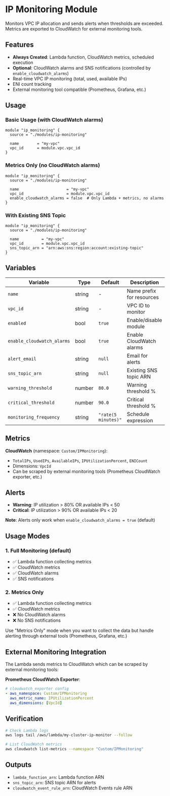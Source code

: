 # IP Monitoring Module

Monitors VPC IP allocation and sends alerts when thresholds are exceeded. Metrics are exported to CloudWatch for external monitoring tools.

## Features

- **Always Created**: Lambda function, CloudWatch metrics, scheduled execution
- **Optional**: CloudWatch alarms and SNS notifications (controlled by `enable_cloudwatch_alarms`)
- Real-time VPC IP monitoring (total, used, available IPs)
- ENI count tracking  
- External monitoring tool compatible (Prometheus, Grafana, etc.)

## Usage

### Basic Usage (with CloudWatch alarms)
```hcl
module "ip_monitoring" {
  source = "./modules/ip-monitoring"
  
  name        = "my-vpc"
  vpc_id      = module.vpc.vpc_id
}
```

### Metrics Only (no CloudWatch alarms)
```hcl
module "ip_monitoring" {
  source = "./modules/ip-monitoring"
  
  name                     = "my-vpc"
  vpc_id                   = module.vpc.vpc_id
  enable_cloudwatch_alarms = false  # Only Lambda + metrics, no alarms
}
```

### With Existing SNS Topic
```hcl
module "ip_monitoring" {
  source = "./modules/ip-monitoring"
  
  name          = "my-vpc"
  vpc_id        = module.vpc.vpc_id
  sns_topic_arn = "arn:aws:sns:region:account:existing-topic"
}
```

## Variables

| Variable | Type | Default | Description |
|----------|------|---------|-------------|
| `name` | string | - | Name prefix for resources |
| `vpc_id` | string | - | VPC ID to monitor |
| `enabled` | bool | `true` | Enable/disable module |
| `enable_cloudwatch_alarms` | bool | `true` | Enable CloudWatch alarms |
| `alert_email` | string | `null` | Email for alerts |
| `sns_topic_arn` | string | `null` | Existing SNS topic ARN |
| `warning_threshold` | number | `80.0` | Warning threshold % |
| `critical_threshold` | number | `90.0` | Critical threshold % |
| `monitoring_frequency` | string | `"rate(5 minutes)"` | Schedule expression |

## Metrics

**CloudWatch** (namespace: `Custom/IPMonitoring`):
- `TotalIPs`, `UsedIPs`, `AvailableIPs`, `IPUtilizationPercent`, `ENICount`
- Dimensions: `VpcId`
- Can be scraped by external monitoring tools (Prometheus CloudWatch exporter, etc.)

## Alerts

- **Warning**: IP utilization > 80% OR available IPs < 50
- **Critical**: IP utilization > 90% OR available IPs < 20

**Note**: Alerts only work when `enable_cloudwatch_alarms = true` (default)

## Usage Modes

### 1. **Full Monitoring** (default)
- ✅ Lambda function collecting metrics
- ✅ CloudWatch metrics
- ✅ CloudWatch alarms
- ✅ SNS notifications

### 2. **Metrics Only**
- ✅ Lambda function collecting metrics  
- ✅ CloudWatch metrics
- ❌ No CloudWatch alarms
- ❌ No SNS notifications

Use "Metrics Only" mode when you want to collect the data but handle alerting through external tools (Prometheus, Grafana, etc.)

## External Monitoring Integration

The Lambda sends metrics to CloudWatch which can be scraped by external monitoring tools:

**Prometheus CloudWatch Exporter**:
```yaml
# cloudwatch_exporter config
- aws_namespace: Custom/IPMonitoring
  aws_metric_name: IPUtilizationPercent
  aws_dimensions: [VpcId]
```

## Verification

```bash
# Check Lambda logs
aws logs tail /aws/lambda/my-cluster-ip-monitor --follow

# List CloudWatch metrics
aws cloudwatch list-metrics --namespace "Custom/IPMonitoring"
```

## Outputs

- `lambda_function_arn`: Lambda function ARN
- `sns_topic_arn`: SNS topic ARN for alerts
- `cloudwatch_event_rule_arn`: CloudWatch Events rule ARN
